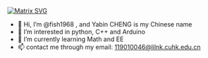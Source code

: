 [![Matrix SVG](https://raw.githubusercontent.com/rodrigograca31/rodrigograca31/master/matrix.svg)](https://www.youtube.com/watch?v=SDkAGkd4NLc) 
- 👋 Hi, I’m @fish1968 , and Yabin CHENG is my Chinese name
- 👀 I’m interested in python, C++ and Arduino
- 🌱 I’m currently learning Math and EE
- 📫 contact me through my email: 119010046@lilnk.cuhk.edu.cn

<!---
fish1968/fish1968 is a ✨ special ✨ repository because its `README.md` (this file) appears on your GitHub profile.
You can click the Preview link to take a look at your changes.
--->
